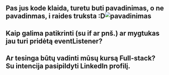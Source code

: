 ## Pas jus kode klaida, turetu buti pavadinimas, o ne pavadinmas, i raides truksta :D![pavadinimas](https://github.com/user-attachments/assets/45603091-bcf6-4f7c-ae5b-e501b5450cdf)

## Kaip galima patikrinti (su if ar pnš.) ar mygtukas jau turi pridėtą eventListener?

## Ar tesinga būtų vadinti mūsų kursą Full-stack? Su intencija pasipildyti LinkedIn profilį.
